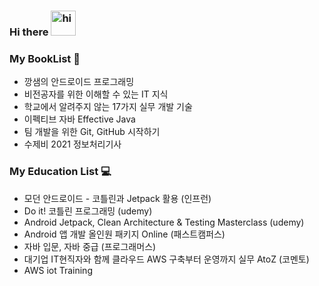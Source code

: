 ### Hi there <img src="https://user-images.githubusercontent.com/1303154/88677602-1635ba80-d120-11ea-84d8-d263ba5fc3c0.gif" width="40px" alt="hi">

<!--
[![Top Langs](https://github-readme-stats.vercel.app/api/top-langs/?username=shy1008&layout=compact)](https://github.com/anuraghazra/github-readme-stats)
-->
### My BookList :book: 
- 깡샘의 안드로이드 프로그래밍
- 비전공자를 위한 이해할 수 있는 IT 지식
- 학교에서 알려주지 않는 17가지 실무 개발 기술
- 이펙티브 자바 Effective Java
- 팀 개발을 위한 Git, GitHub 시작하기
- 수제비 2021 정보처리기사

### My Education List :computer:
- 모던 안드로이드 - 코틀린과 Jetpack 활용 (인프런)
- Do it! 코틀린 프로그래밍 (udemy)
- Android Jetpack, Clean Architecture & Testing Masterclass (udemy)
- Android 앱 개발 올인원 패키지 Online (패스트캠퍼스)
- 자바 입문, 자바 중급 (프로그래머스)
- 대기업 IT현직자와 함께 클라우드 AWS 구축부터 운영까지 실무 AtoZ (코멘토)
- AWS iot Training


<!--
**HongRyeol/HongRyeol** is a ✨ _special_ ✨ repository because its `README.md` (this file) appears on your GitHub profile.

Here are some ideas to get you started:

- 🔭 I’m currently working on ...
- 🌱 I’m currently learning ...
- 👯 I’m looking to collaborate on ...
- 🤔 I’m looking for help with ...
- 💬 Ask me about ...
- 📫 How to reach me: ...
- 😄 Pronouns: ...
- ⚡ Fun fact: ...
-->
